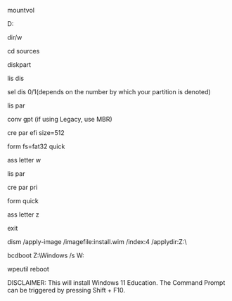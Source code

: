 mountvol

D:

dir/w

cd sources

diskpart

lis dis

sel dis 0/1(depends on the number by which your partition is denoted)

lis par

conv gpt (if using Legacy, use MBR)

cre par efi size=512

form fs=fat32 quick

ass letter w

lis par

cre par pri

form quick

ass letter z

exit

dism /apply-image /imagefile:install.wim /index:4 /applydir:Z:\

bcdboot Z:\Windows /s W:

wpeutil reboot

DISCLAIMER: This will install Windows 11 Education. The Command Prompt can be triggered by pressing Shift + F10.
